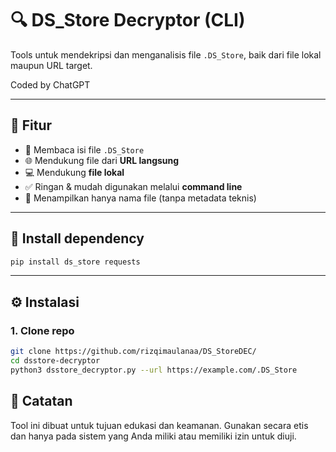 # 🔍 DS_Store Decryptor (CLI)

Tools untuk mendekripsi dan menganalisis file `.DS_Store`, baik dari file lokal maupun URL target.

Coded by ChatGPT

---

## 🚀 Fitur

- 🔎 Membaca isi file `.DS_Store`
- 🌐 Mendukung file dari **URL langsung**
- 💻 Mendukung **file lokal**
- ✅ Ringan & mudah digunakan melalui **command line**
- 📄 Menampilkan hanya nama file (tanpa metadata teknis)

---
## 🔧 Install dependency
```bash
pip install ds_store requests
```
---
## ⚙️ Instalasi
### 1. Clone repo
```bash
git clone https://github.com/rizqimaulanaa/DS_StoreDEC/
cd dsstore-decryptor
python3 dsstore_decryptor.py --url https://example.com/.DS_Store
```
## 📌 Catatan
Tool ini dibuat untuk tujuan edukasi dan keamanan. Gunakan secara etis dan hanya pada sistem yang Anda miliki atau memiliki izin untuk diuji.
